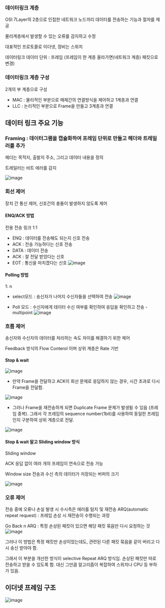 ### 데이터링크 계층

OSI 7Layer의 2층으로 인접한 네트워크 노드끼리 데이터를 전송하는 기능과 절차를 제공

물리계층에서 발생할 수 있는 오류를 감지하고 수정

대표적인 프로토콜로 이더넷, 장비는 스위치

데이터링크 데이터 단위 : 프레임 (프레임이 한 계층 올라가면(네트워크 계층) 패킷으로 변경)

### 데이터링크 계층 구성

2개의 부 계층으로 구성

- MAC : 물리적인 부분으로 매체간의 연결방식을 제어하고 1계층과 연결
- LLC : 논리적인 부분으로 Frame을 만들고 3계층과 연결

## 데이터 링크 주요 기능

### Framing : 데이터그램을 캡슐화하여 프레임 단위로 만들고 헤더와 트레일러를 추가

헤더는 목적지, 출발지 주소, 그리고 데이터 내용을 정의

트레일러는 비트 에러를 감지

![image](https://user-images.githubusercontent.com/13481627/92514795-78b8c500-f24d-11ea-8d33-9689373d787b.png)

### 회선 제어

장치 간 통신 제어, 신호간의 충돌이 발생하지 않도록 제어

#### ENQ/ACK 방법

전용 전송 링크 1:1

- ENQ : 데이터를 전송해도 되는지 신호 전송
- ACK : 전송 가능하다는 신호 전송
- DATA : 데이터 전송
- ACK : 잘 전달 받았다는 신호
- EOT : 통신을 마치겠다는 신호
  ![image](https://user-images.githubusercontent.com/13481627/92515294-58d5d100-f24e-11ea-8262-291ab3f666d6.png)

#### Polling 방법

1: n

- select모드 : 송신자가 나머지 수신자들을 선택하여 전송
  ![image](https://user-images.githubusercontent.com/13481627/92515515-b702b400-f24e-11ea-8e2f-4553d2bc869a.png)

- Poll 모드 : 수신자에게 데이터 수신 여부를 확인하여 응답을 확인하고 전송 - multipoint
  ![image](https://user-images.githubusercontent.com/13481627/92515541-c4b83980-f24e-11ea-97a1-289d63433d44.png)

### 흐름 제어

송신자와 수신자의 데이터를 처리하는 속도 차이를 해결하기 위한 제어

Feedback 방식의 Flow Conterol 이며 상위 계층은 Rate 기반

#### Stop & wait

![image](https://user-images.githubusercontent.com/13481627/92515895-4ad48000-f24f-11ea-863b-5917066eed0a.png)

- 만약 Frame을 전달하고 ACK이 회선 문제로 응답하지 않는 경우, 시간 초과로 다시 Frame을 전달함.

![image](https://user-images.githubusercontent.com/13481627/92516064-97b85680-f24f-11ea-9134-6827ffc0b755.png)

- 그러나 Frame을 재전송하게 되면 Duplicate Frame 문제가 발생될 수 있음 (프레임 중복). 그래서 각 프레임의 sequence number(1bit)를 사용하여 동일한 프레임인지 구분하여 상위 계층으로 전달.

![image](https://user-images.githubusercontent.com/13481627/92516319-03022880-f250-11ea-92cc-89956e2085d7.png)

#### Stop & wait 말고 Sliding window 방식

Sliding window

ACK 응답 없이 여러 개의 프레임이 연속으로 전송 가능

Window size 전송과 수신 측의 데이터가 저장되는 버퍼의 크기

![image](https://user-images.githubusercontent.com/13481627/92516831-b5d28680-f250-11ea-9a86-026acf34effb.png)

### 오류 제어

전송 중에 오류나 손실 발생 시 수시측은 에러를 탐지 및 재전송
ARQ(automatic repeat request) : 프레임 손상 시 재전송이 수행되는 과정

Go Back n ARQ : 특정 손상된 패킷이 있으면 해당 패킷 묶음만 다시 요청하는 것
![image](https://user-images.githubusercontent.com/13481627/92517404-8ec88480-f251-11ea-99a9-c05362879667.png)

그러나 이 방법은 특정 패킷만 손상이었는데도, 관련된 다른 패킷 묶음을 같이 버리고 다시 송신 받아야 함.

그래서 이 부분을 개선한 방식이 selective Repeat ARQ 방식임. 손상된 패킷만 따로 전송하고 받을 수 있도록 함. 대신 그만큼 알고리즘이 복잡하여 스위치나 CPU 등 부하가 있음.

## 이더넷 프레임 구조

![image](https://user-images.githubusercontent.com/13481627/92517751-2cbc4f00-f252-11ea-8013-4ea7ac88fde3.png)
